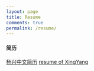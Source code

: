 ```yaml
---
layout: page
title: Resume
comments: true
permalink: /resume/
---
```


#### 简历
[杨兴中文简历](http://redhair.top/resume-cn.html)
[resume of XingYang](http://redhair.top/resume-en.html)


